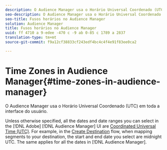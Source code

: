 ```yaml
---
description: O Audience Manager usa o Horário Universal Coordenado (UTC) em toda a interface do usuário.
seo-description: O Audience Manager usa o Horário Universal Coordenado (UTC) em toda a interface do usuário.
seo-title: Fusos horários no Audience Manager
solution: Audience Manager
title: Fusos horários no Audience Manager
uuid: ff 4710 a 9-edee -470 c -9 ab 0-85 c 1789 a 2837
translation-type: tm+mt
source-git-commit: f9a12cf38833cf243edf4bc4c4f4e91f83ee0ca2

---
```



# Time Zones in Audience Manager{#time-zones-in-audience-manager}

O Audience Manager usa o Horário Universal Coordenado (UTC) em toda a interface do usuário.

Unless otherwise specified, all the dates and date ranges you can select in the [!DNL Adobe] [!DNL Audience Manager] UI are [Coordinated Universal Time (UTC)](https://www.timeanddate.com/worldclock/timezone/utc). For example, in the [Create Destination](../features/destinations/manage-destinations.md#segment-mappings) flow, when mapping segments to your destination, the start and end date you select are midnight UTC. The same applies for all the dates in [!DNL Audience Manager].
